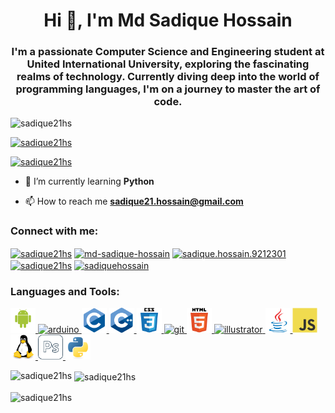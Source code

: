 <h1 align="center">Hi 👋, I'm Md Sadique Hossain</h1>
<h3 align="center">I'm a passionate Computer Science and Engineering student at United International University, exploring the fascinating realms of technology. Currently diving deep into the world of programming languages, I'm on a journey to master the art of code.</h3>

<p align="left"> <img src="https://komarev.com/ghpvc/?username=sadique21hs&label=Profile%20views&color=0e75b6&style=flat" alt="sadique21hs" /> </p>

<p align="left"> <a href="https://github.com/ryo-ma/github-profile-trophy"><img src="https://github-profile-trophy.vercel.app/?username=sadique21hs" alt="sadique21hs" /></a> </p>

<p align="left"> <a href="https://twitter.com/sadique21hs" target="blank"><img src="https://img.shields.io/twitter/follow/sadique21hs?logo=twitter&style=for-the-badge" alt="sadique21hs" /></a> </p>

- 🌱 I’m currently learning **Python**

- 📫 How to reach me **sadique21.hossain@gmail.com**

<h3 align="left">Connect with me:</h3>
<p align="left">
<a href="https://twitter.com/sadique21hs" target="blank"><img align="center" src="https://raw.githubusercontent.com/rahuldkjain/github-profile-readme-generator/master/src/images/icons/Social/twitter.svg" alt="sadique21hs" height="30" width="40" /></a>
<a href="https://linkedin.com/in/md-sadique-hossain" target="blank"><img align="center" src="https://raw.githubusercontent.com/rahuldkjain/github-profile-readme-generator/master/src/images/icons/Social/linked-in-alt.svg" alt="md-sadique-hossain" height="30" width="40" /></a>
<a href="https://fb.com/sadique.hossain.9212301" target="blank"><img align="center" src="https://raw.githubusercontent.com/rahuldkjain/github-profile-readme-generator/master/src/images/icons/Social/facebook.svg" alt="sadique.hossain.9212301" height="30" width="40" /></a>
<a href="https://instagram.com/sadique21hs" target="blank"><img align="center" src="https://raw.githubusercontent.com/rahuldkjain/github-profile-readme-generator/master/src/images/icons/Social/instagram.svg" alt="sadique21hs" height="30" width="40" /></a>
<a href="https://discord.gg/sadiquehossain" target="blank"><img align="center" src="https://raw.githubusercontent.com/rahuldkjain/github-profile-readme-generator/master/src/images/icons/Social/discord.svg" alt="sadiquehossain" height="30" width="40" /></a>
</p>

<h3 align="left">Languages and Tools:</h3>
<p align="left"> <a href="https://developer.android.com" target="_blank" rel="noreferrer"> <img src="https://raw.githubusercontent.com/devicons/devicon/master/icons/android/android-original-wordmark.svg" alt="android" width="40" height="40"/> </a> <a href="https://www.arduino.cc/" target="_blank" rel="noreferrer"> <img src="https://cdn.worldvectorlogo.com/logos/arduino-1.svg" alt="arduino" width="40" height="40"/> </a> <a href="https://www.cprogramming.com/" target="_blank" rel="noreferrer"> <img src="https://raw.githubusercontent.com/devicons/devicon/master/icons/c/c-original.svg" alt="c" width="40" height="40"/> </a> <a href="https://www.w3schools.com/cpp/" target="_blank" rel="noreferrer"> <img src="https://raw.githubusercontent.com/devicons/devicon/master/icons/cplusplus/cplusplus-original.svg" alt="cplusplus" width="40" height="40"/> </a> <a href="https://www.w3schools.com/css/" target="_blank" rel="noreferrer"> <img src="https://raw.githubusercontent.com/devicons/devicon/master/icons/css3/css3-original-wordmark.svg" alt="css3" width="40" height="40"/> </a> <a href="https://git-scm.com/" target="_blank" rel="noreferrer"> <img src="https://www.vectorlogo.zone/logos/git-scm/git-scm-icon.svg" alt="git" width="40" height="40"/> </a> <a href="https://www.w3.org/html/" target="_blank" rel="noreferrer"> <img src="https://raw.githubusercontent.com/devicons/devicon/master/icons/html5/html5-original-wordmark.svg" alt="html5" width="40" height="40"/> </a> <a href="https://www.adobe.com/in/products/illustrator.html" target="_blank" rel="noreferrer"> <img src="https://www.vectorlogo.zone/logos/adobe_illustrator/adobe_illustrator-icon.svg" alt="illustrator" width="40" height="40"/> </a> <a href="https://www.java.com" target="_blank" rel="noreferrer"> <img src="https://raw.githubusercontent.com/devicons/devicon/master/icons/java/java-original.svg" alt="java" width="40" height="40"/> </a> <a href="https://developer.mozilla.org/en-US/docs/Web/JavaScript" target="_blank" rel="noreferrer"> <img src="https://raw.githubusercontent.com/devicons/devicon/master/icons/javascript/javascript-original.svg" alt="javascript" width="40" height="40"/> </a> <a href="https://www.linux.org/" target="_blank" rel="noreferrer"> <img src="https://raw.githubusercontent.com/devicons/devicon/master/icons/linux/linux-original.svg" alt="linux" width="40" height="40"/> </a> <a href="https://www.photoshop.com/en" target="_blank" rel="noreferrer"> <img src="https://raw.githubusercontent.com/devicons/devicon/master/icons/photoshop/photoshop-line.svg" alt="photoshop" width="40" height="40"/> </a> <a href="https://www.python.org" target="_blank" rel="noreferrer"> <img src="https://raw.githubusercontent.com/devicons/devicon/master/icons/python/python-original.svg" alt="python" width="40" height="40"/> </a> </p>

<p><img align="left" src="https://github-readme-stats.vercel.app/api/top-langs?username=sadique21hs&show_icons=true&locale=en&layout=compact" alt="sadique21hs" /></p>

<p>&nbsp;<img align="center" src="https://github-readme-stats.vercel.app/api?username=sadique21hs&show_icons=true&locale=en" alt="sadique21hs" /></p>

<p><img align="center" src="https://github-readme-streak-stats.herokuapp.com/?user=sadique21hs&" alt="sadique21hs" /></p>
